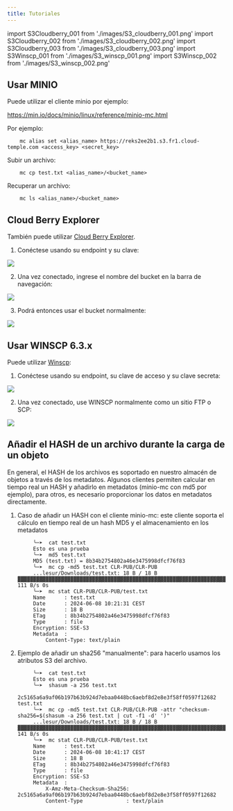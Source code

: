 ```yaml
---
title: Tutoriales
---
```

import S3Cloudberry_001 from './images/S3_cloudberry_001.png'
import S3Cloudberry_002 from './images/S3_cloudberry_002.png'
import S3Cloudberry_003 from './images/S3_cloudberry_003.png'
import S3Winscp_001 from './images/S3_winscp_001.png'
import S3Winscp_002 from './images/S3_winscp_002.png'


## Usar MINIO

Puede utilizar el cliente minio por ejemplo:

https://min.io/docs/minio/linux/reference/minio-mc.html

Por ejemplo:
```
    mc alias set <alias_name> https://reks2ee2b1.s3.fr1.cloud-temple.com <access_key> <secret_key>
```
Subir un archivo:
```
    mc cp test.txt <alias_name>/<bucket_name>
```
Recuperar un archivo:
```
    mc ls <alias_name>/<bucket_name>
```
## Cloud Berry Explorer

También puede utilizar [Cloud Berry Explorer](https://www.msp360.com/explorer/).

1. Conéctese usando su endpoint y su clave:

<img src={S3Cloudberry_001} />

2. Una vez conectado, ingrese el nombre del bucket en la barra de navegación:

<img src={S3Cloudberry_002} />

3. Podrá entonces usar el bucket normalmente:

<img src={S3Cloudberry_003} />

## Usar WINSCP 6.3.x

Puede utilizar [Winscp](https://winscp.net/eng/download.php):

1. Conéctese usando su endpoint, su clave de acceso y su clave secreta:

<img src={S3Winscp_001} />

2. Una vez conectado, use WINSCP normalmente como un sitio FTP o SCP:

<img src={S3Winscp_002} />


## Añadir el HASH de un archivo durante la carga de un objeto

En general, el HASH de los archivos es soportado en nuestro almacén de objetos a través de los metadatos. Algunos clientes permiten calcular en tiempo real un HASH y añadirlo en metadatos (minio-mc con md5 por ejemplo), para otros, es necesario proporcionar los datos en metadatos directamente.

1. Caso de añadir un HASH con el cliente minio-mc: este cliente soporta el cálculo en tiempo real de un hash MD5 y el almacenamiento en los metadatos


            ╰─➤  cat test.txt
            Esto es una prueba
            ╰─➤  md5 test.txt
            MD5 (test.txt) = 8b34b2754802a46e3475998dfcf76f83
            ╰─➤  mc cp -md5 test.txt CLR-PUB/CLR-PUB
            ...lesur/Downloads/test.txt: 18 B / 18 B  ▓▓▓▓▓▓▓▓▓▓▓▓▓▓▓▓▓▓▓▓▓▓▓▓▓▓▓▓▓▓▓▓▓▓▓▓▓▓▓▓▓▓▓▓▓▓▓▓▓▓▓▓▓▓▓▓▓▓▓▓▓▓▓▓▓▓▓▓▓▓▓▓▓▓▓▓▓▓▓▓▓▓▓▓▓▓▓▓▓▓▓▓▓▓▓▓▓▓▓▓▓▓▓▓▓▓  111 B/s 0s
            ╰─➤  mc stat CLR-PUB/CLR-PUB/test.txt
            Name      : test.txt
            Date      : 2024-06-08 10:21:31 CEST
            Size      : 18 B
            ETag      : 8b34b2754802a46e3475998dfcf76f83
            Type      : file
            Encryption: SSE-S3
            Metadata  :
                Content-Type: text/plain

2. Ejemplo de añadir un sha256 "manualmente": para hacerlo usamos los atributos S3 del archivo.

            ╰─➤  cat test.txt
            Esto es una prueba
            ╰─➤  shasum -a 256 test.txt
            2c5165a6a9af06b197b63b924d7ebaa0448bc6aebf8d2e8e3f58ff0597f12682  test.txt
            ╰─➤  mc cp -md5 test.txt CLR-PUB/CLR-PUB -attr "checksum-sha256=$(shasum -a 256 test.txt | cut -f1 -d' ')"
            ...lesur/Downloads/test.txt: 18 B / 18 B  ▓▓▓▓▓▓▓▓▓▓▓▓▓▓▓▓▓▓▓▓▓▓▓▓▓▓▓▓▓▓▓▓▓▓▓▓▓▓▓▓▓▓▓▓▓▓▓▓▓▓▓▓▓▓▓▓▓▓▓▓▓▓▓▓▓▓▓▓▓▓▓▓▓▓▓▓▓▓▓▓▓▓▓▓▓▓▓▓▓▓▓▓▓▓▓▓▓▓▓▓▓▓▓▓▓▓  141 B/s 0s
            ╰─➤  mc stat CLR-PUB/CLR-PUB/test.txt
            Name      : test.txt
            Date      : 2024-06-08 10:41:17 CEST
            Size      : 18 B
            ETag      : 8b34b2754802a46e3475998dfcf76f83
            Type      : file
            Encryption: SSE-S3
            Metadata  :
                X-Amz-Meta-Checksum-Sha256: 2c5165a6a9af06b197b63b924d7ebaa0448bc6aebf8d2e8e3f58ff0597f12682
                Content-Type              : text/plain
